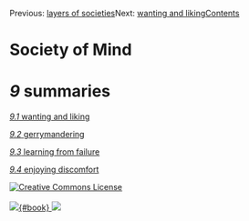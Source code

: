 <div class="chapnav">

<span class="prev">Previous: [layers of
societies](./som-8.11.html)</span><span class="next">Next: [wanting and
liking](./som-9.1.html)</span><span
class="contents">[Contents](index.html)</span>
<div class="titlebar">

Society of Mind
===============

</div>

</div>

*9* summaries
=============

[*9.1* wanting and liking](som-9.1.html)

[*9.2* gerrymandering](som-9.2.html)

[*9.3* learning from failure](som-9.3.html)

[*9.4* enjoying discomfort](som-9.4.html)

<div class="footer">

[![Creative Commons
License](http://i.creativecommons.org/l/by-nc-sa/3.0/80x15.png)](http://creativecommons.org/licenses/by-nc-sa/3.0/deed.en_US)\
\
[![](./images/som_book.jpeg){#book}
![](./images/a_logo_17.gif)](http://www.amazon.com/gp/product/0671657135?ie=UTF8&camp=1789&creativeASIN=0671657135&linkCode=xm2&tag=marvinminsky)

</div>
